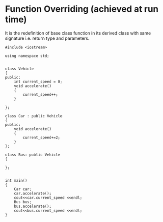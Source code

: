# Function Overriding (achieved at run time)
It is the redefinition of base class function in its derived class with same signature i.e. return type and parameters. 

```
#include <iostream>

using namespace std;


class Vehicle
{
public:
    int current_speed = 0;
    void accelerate()
    {
        current_speed++;
    }
    
};

class Car : public Vehicle
{
public:
    void accelerate()
    {
        current_speed+=2;
    }
};

class Bus: public Vehicle
{
    
};


int main()
{
    Car car;
    car.accelerate();
    cout<<car.current_speed <<endl;
    Bus bus;
    bus.accelerate();
    cout<<bus.current_speed <<endl;
}
```